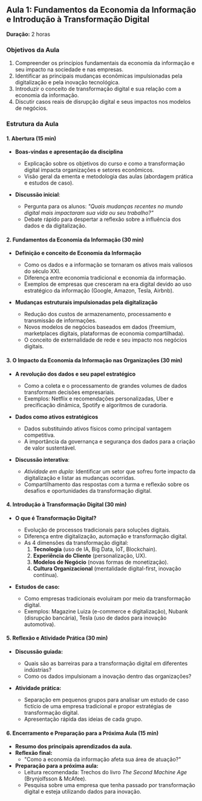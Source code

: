 ## **Aula 1: Fundamentos da Economia da Informação e Introdução à Transformação Digital**

**Duração:** 2 horas

### **Objetivos da Aula**

1. Compreender os princípios fundamentais da economia da informação e seu impacto na sociedade e nas empresas.
2. Identificar as principais mudanças econômicas impulsionadas pela digitalização e pela inovação tecnológica.
3. Introduzir o conceito de transformação digital e sua relação com a economia da informação.
4. Discutir casos reais de disrupção digital e seus impactos nos modelos de negócios.

### **Estrutura da Aula**

#### **1. Abertura (15 min)**

- **Boas-vindas e apresentação da disciplina**

  - Explicação sobre os objetivos do curso e como a transformação digital impacta organizações e setores econômicos.
  - Visão geral da ementa e metodologia das aulas (abordagem prática e estudos de caso).

- **Discussão inicial**:
  - Pergunta para os alunos: _"Quais mudanças recentes no mundo digital mais impactaram sua vida ou seu trabalho?"_
  - Debate rápido para despertar a reflexão sobre a influência dos dados e da digitalização.

#### **2. Fundamentos da Economia da Informação (30 min)**

- **Definição e conceito de Economia da Informação**

  - Como os dados e a informação se tornaram os ativos mais valiosos do século XXI.
  - Diferença entre economia tradicional e economia da informação.
  - Exemplos de empresas que cresceram na era digital devido ao uso estratégico da informação (Google, Amazon, Tesla, Airbnb).

- **Mudanças estruturais impulsionadas pela digitalização**
  - Redução dos custos de armazenamento, processamento e transmissão de informações.
  - Novos modelos de negócios baseados em dados (freemium, marketplaces digitais, plataformas de economia compartilhada).
  - O conceito de externalidade de rede e seu impacto nos negócios digitais.

#### **3. O Impacto da Economia da Informação nas Organizações (30 min)**

- **A revolução dos dados e seu papel estratégico**

  - Como a coleta e o processamento de grandes volumes de dados transformam decisões empresariais.
  - Exemplos: Netflix e recomendações personalizadas, Uber e precificação dinâmica, Spotify e algoritmos de curadoria.

- **Dados como ativos estratégicos**

  - Dados substituindo ativos físicos como principal vantagem competitiva.
  - A importância da governança e segurança dos dados para a criação de valor sustentável.

- **Discussão interativa**:
  - _Atividade em dupla:_ Identificar um setor que sofreu forte impacto da digitalização e listar as mudanças ocorridas.
  - Compartilhamento das respostas com a turma e reflexão sobre os desafios e oportunidades da transformação digital.

#### **4. Introdução à Transformação Digital (30 min)**

- **O que é Transformação Digital?**

  - Evolução de processos tradicionais para soluções digitais.
  - Diferença entre digitalização, automação e transformação digital.
  - As 4 dimensões da transformação digital:
    1. **Tecnologia** (uso de IA, Big Data, IoT, Blockchain).
    2. **Experiência do Cliente** (personalização, UX).
    3. **Modelos de Negócio** (novas formas de monetização).
    4. **Cultura Organizacional** (mentalidade digital-first, inovação contínua).

- **Estudos de caso:**
  - Como empresas tradicionais evoluíram por meio da transformação digital.
  - Exemplos: Magazine Luiza (e-commerce e digitalização), Nubank (disrupção bancária), Tesla (uso de dados para inovação automotiva).

#### **5. Reflexão e Atividade Prática (30 min)**

- **Discussão guiada:**

  - Quais são as barreiras para a transformação digital em diferentes indústrias?
  - Como os dados impulsionam a inovação dentro das organizações?

- **Atividade prática:**
  - Separação em pequenos grupos para analisar um estudo de caso fictício de uma empresa tradicional e propor estratégias de transformação digital.
  - Apresentação rápida das ideias de cada grupo.

#### **6. Encerramento e Preparação para a Próxima Aula (15 min)**

- **Resumo dos principais aprendizados da aula.**
- **Reflexão final:**
  - "Como a economia da informação afeta sua área de atuação?"
- **Preparação para a próxima aula:**
  - Leitura recomendada: Trechos do livro _The Second Machine Age_ (Brynjolfsson & McAfee).
  - Pesquisa sobre uma empresa que tenha passado por transformação digital e esteja utilizando dados para inovação.
